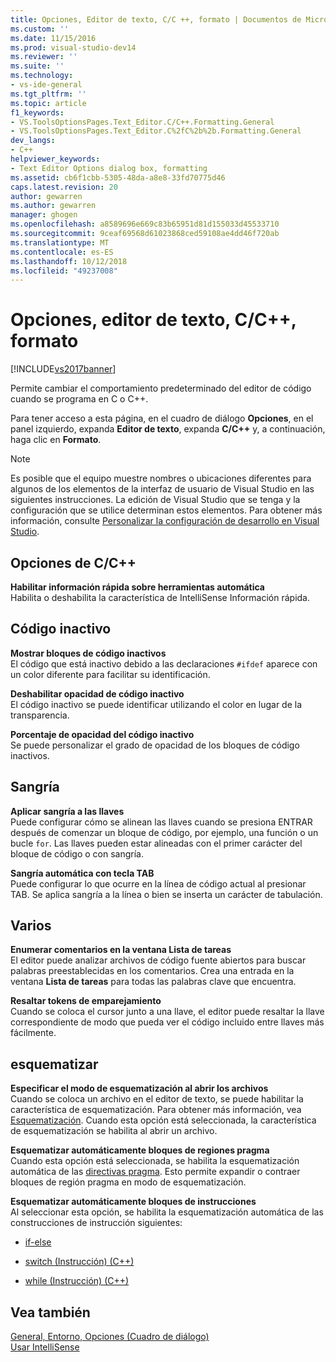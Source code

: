 ```yaml
---
title: Opciones, Editor de texto, C/C ++, formato | Documentos de Microsoft
ms.custom: ''
ms.date: 11/15/2016
ms.prod: visual-studio-dev14
ms.reviewer: ''
ms.suite: ''
ms.technology:
- vs-ide-general
ms.tgt_pltfrm: ''
ms.topic: article
f1_keywords:
- VS.ToolsOptionsPages.Text_Editor.C/C++.Formatting.General
- VS.ToolsOptionsPages.Text_Editor.C%2fC%2b%2b.Formatting.General
dev_langs:
- C++
helpviewer_keywords:
- Text Editor Options dialog box, formatting
ms.assetid: cb6f1cbb-5305-48da-a8e8-33fd70775d46
caps.latest.revision: 20
author: gewarren
ms.author: gewarren
manager: ghogen
ms.openlocfilehash: a8589696e669c83b65951d81d155033d45533710
ms.sourcegitcommit: 9ceaf69568d61023868ced59108ae4dd46f720ab
ms.translationtype: MT
ms.contentlocale: es-ES
ms.lasthandoff: 10/12/2018
ms.locfileid: "49237008"
---
```

# <a name="options-text-editor-cc-formatting"></a>Opciones, editor de texto, C/C++, formato
[!INCLUDE[vs2017banner](../../includes/vs2017banner.md)]

  
Permite cambiar el comportamiento predeterminado del editor de código cuando se programa en C o C++.  
  
 Para tener acceso a esta página, en el cuadro de diálogo **Opciones**, en el panel izquierdo, expanda **Editor de texto**, expanda **C/C++** y, a continuación, haga clic en **Formato**.  
  
> [!NOTE]
>  Es posible que el equipo muestre nombres o ubicaciones diferentes para algunos de los elementos de la interfaz de usuario de Visual Studio en las siguientes instrucciones. La edición de Visual Studio que se tenga y la configuración que se utilice determinan estos elementos. Para obtener más información, consulte [Personalizar la configuración de desarrollo en Visual Studio](http://msdn.microsoft.com/en-us/22c4debb-4e31-47a8-8f19-16f328d7dcd3).  
  
## <a name="cc-options"></a>Opciones de C/C++  
 **Habilitar información rápida sobre herramientas automática**  
 Habilita o deshabilita la característica de IntelliSense Información rápida.  
  
## <a name="inactive-code"></a>Código inactivo  
 **Mostrar bloques de código inactivos**  
 El código que está inactivo debido a las declaraciones `#ifdef` aparece con un color diferente para facilitar su identificación.  
  
 **Deshabilitar opacidad de código inactivo**  
 El código inactivo se puede identificar utilizando el color en lugar de la transparencia.  
  
 **Porcentaje de opacidad del código inactivo**  
 Se puede personalizar el grado de opacidad de los bloques de código inactivos.  
  
## <a name="indentation"></a>Sangría  
 **Aplicar sangría a las llaves**  
 Puede configurar cómo se alinean las llaves cuando se presiona ENTRAR después de comenzar un bloque de código, por ejemplo, una función o un bucle `for`. Las llaves pueden estar alineadas con el primer carácter del bloque de código o con sangría.  
  
 **Sangría automática con tecla TAB**  
 Puede configurar lo que ocurre en la línea de código actual al presionar TAB. Se aplica sangría a la línea o bien se inserta un carácter de tabulación.  
  
## <a name="miscellaneous"></a>Varios  
 **Enumerar comentarios en la ventana Lista de tareas**  
 El editor puede analizar archivos de código fuente abiertos para buscar palabras preestablecidas en los comentarios. Crea una entrada en la ventana **Lista de tareas** para todas las palabras clave que encuentra.  
  
 **Resaltar tokens de emparejamiento**  
 Cuando se coloca el cursor junto a una llave, el editor puede resaltar la llave correspondiente de modo que pueda ver el código incluido entre llaves más fácilmente.  
  
## <a name="outlining"></a>esquematizar  
 **Especificar el modo de esquematización al abrir los archivos**  
 Cuando se coloca un archivo en el editor de texto, se puede habilitar la característica de esquematización. Para obtener más información, vea [Esquematización](../../ide/outlining.md). Cuando esta opción está seleccionada, la característica de esquematización se habilita al abrir un archivo.  
  
 **Esquematizar automáticamente bloques de regiones pragma**  
 Cuando esta opción está seleccionada, se habilita la esquematización automática de las [directivas pragma](http://msdn.microsoft.com/library/9867b438-ac64-4e10-973f-c3955209873f). Esto permite expandir o contraer bloques de región pragma en modo de esquematización.  
  
 **Esquematizar automáticamente bloques de instrucciones**  
 Al seleccionar esta opción, se habilita la esquematización automática de las construcciones de instrucción siguientes:  
  
-   [if-else](http://msdn.microsoft.com/library/d9a1d562-8cf5-4bd4-9ba7-8ad970cd25b2)  
  
-   [switch (Instrucción) (C++)](http://msdn.microsoft.com/library/6c3f3ed3-5593-463c-8f4b-b33742b455c6)  
  
-   [while (Instrucción) (C++)](http://msdn.microsoft.com/library/358dbe76-5e5e-4af5-b575-c2293c636899)  
  
## <a name="see-also"></a>Vea también  
 [General, Entorno, Opciones (Cuadro de diálogo)](../../ide/reference/general-environment-options-dialog-box.md)   
 [Usar IntelliSense](../../ide/using-intellisense.md)



